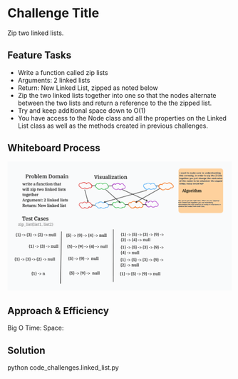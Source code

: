 # Challenge Title

Zip two linked lists.

## Feature Tasks

- Write a function called zip lists
- Arguments: 2 linked lists
- Return: New Linked List, zipped as noted below
- Zip the two linked lists together into one so that the nodes alternate between the two lists and return a reference to the the zipped list.
- Try and keep additional space down to O(1)
- You have access to the Node class and all the properties on the Linked List class as well as the methods created in previous challenges.

## Whiteboard Process

![whiteboard](python/docs/linked_list_zip/CodeChallenge8.png)

## Approach & Efficiency

Big O
Time:
Space:

## Solution

python code_challenges.linked_list.py
